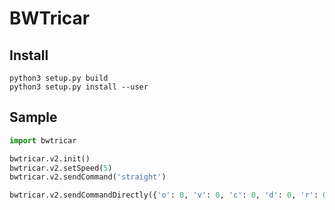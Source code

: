 # BWTricar

## Install

``` shell
python3 setup.py build
python3 setup.py install --user
```

## Sample

``` python
import bwtricar

bwtricar.v2.init()
bwtricar.v2.setSpeed(5)
bwtricar.v2.sendCommand('straight')

bwtricar.v2.sendCommandDirectly({'o': 0, 'v': 0, 'c': 0, 'd': 0, 'r': 0, 'a': 0})
```